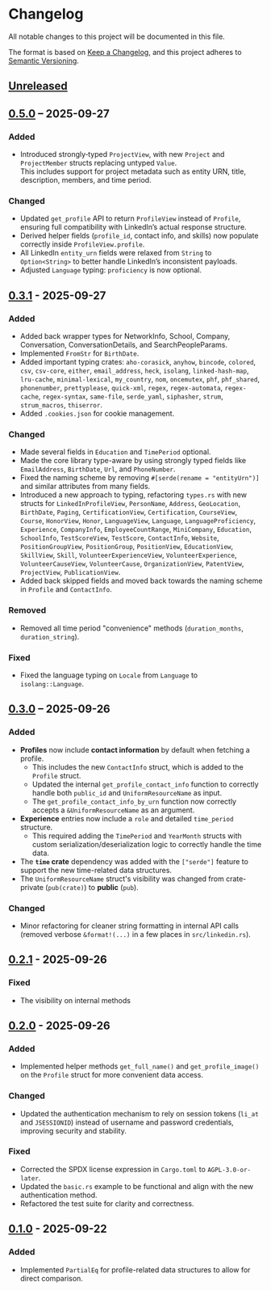 # Changelog

All notable changes to this project will be documented in this file.

The format is based on [Keep a Changelog](https://keepachangelog.com/en/1.0.0/),
and this project adheres to [Semantic Versioning](https://semver.org/spec/v2.0.0.html).

## [Unreleased]

## [0.5.0] – 2025-09-27

### Added
- Introduced strongly‑typed `ProjectView`, with new `Project` and `ProjectMember`
  structs replacing untyped `Value`.  
  This includes support for project metadata such as entity URN, title,
  description, members, and time period.

### Changed
- Updated `get_profile` API to return `ProfileView` instead of `Profile`,
  ensuring full compatibility with LinkedIn’s actual response structure.
- Derived helper fields (`profile_id`, contact info, and skills) now populate
  correctly inside `ProfileView.profile`.
- All LinkedIn `entity_urn` fields were relaxed from `String` to `Option<String>`
  to better handle LinkedIn’s inconsistent payloads.
- Adjusted `Language` typing: `proficiency` is now optional.

## [0.3.1] - 2025-09-27

### Added
- Added back wrapper types for NetworkInfo, School, Company, Conversation, ConversationDetails, and SearchPeopleParams.
- Implemented `FromStr` for `BirthDate`.
- Added important typing crates: `aho-corasick`, `anyhow`, `bincode`, `colored`, `csv`, `csv-core`, `either`, `email_address`, `heck`, `isolang`, `linked-hash-map`, `lru-cache`, `minimal-lexical`, `my_country`, `nom`, `oncemutex`, `phf`, `phf_shared`, `phonenumber`, `prettyplease`, `quick-xml`, `regex`, `regex-automata`, `regex-cache`, `regex-syntax`, `same-file`, `serde_yaml`, `siphasher`, `strum`, `strum_macros`, `thiserror`.
- Added `.cookies.json` for cookie management.

### Changed
- Made several fields in `Education` and `TimePeriod` optional.
- Made the core library type-aware by using strongly typed fields like `EmailAddress`, `BirthDate`, `Url`, and `PhoneNumber`.
- Fixed the naming scheme by removing `#[serde(rename = "entityUrn")]` and similar attributes from many fields.
- Introduced a new approach to typing, refactoring `types.rs` with new structs for `LinkedInProfileView`, `PersonName`, `Address`, `GeoLocation`, `BirthDate`, `Paging`, `CertificationView`, `Certification`, `CourseView`, `Course`, `HonorView`, `Honor`, `LanguageView`, `Language`, `LanguageProficiency`, `Experience`, `CompanyInfo`, `EmployeeCountRange`, `MiniCompany`, `Education`, `SchoolInfo`, `TestScoreView`, `TestScore`, `ContactInfo`, `Website`, `PositionGroupView`, `PositionGroup`, `PositionView`, `EducationView`, `SkillView`, `Skill`, `VolunteerExperienceView`, `VolunteerExperience`, `VolunteerCauseView`, `VolunteerCause`, `OrganizationView`, `PatentView`, `ProjectView`, `PublicationView`.
- Added back skipped fields and moved back towards the naming scheme in `Profile` and `ContactInfo`.

### Removed
- Removed all time period "convenience" methods (`duration_months`, `duration_string`).

### Fixed
- Fixed the language typing on `Locale` from `Language` to `isolang::Language`.

## [0.3.0] – 2025-09-26

### Added
  * **Profiles** now include **contact information** by default when fetching a profile.
      * This includes the new `ContactInfo` struct, which is added to the `Profile` struct.
      * Updated the internal `get_profile_contact_info` function to correctly handle both `public_id` and `UniformResourceName` as input.
      * The `get_profile_contact_info_by_urn` function now correctly accepts a `&UniformResourceName` as an argument.
  * **Experience** entries now include a `role` and detailed `time_period` structure.
      * This required adding the `TimePeriod` and `YearMonth` structs with custom serialization/deserialization logic to correctly handle the time data.
  * The **`time` crate** dependency was added with the `["serde"]` feature to support the new time-related data structures.
  * The `UniformResourceName` struct's visibility was changed from crate-private (`pub(crate)`) to **public** (`pub`).

### Changed
  * Minor refactoring for cleaner string formatting in internal API calls (removed verbose `&format!(...)` in a few places in `src/linkedin.rs`).

## [0.2.1] - 2025-09-26

### Fixed
- The visibility on internal methods

## [0.2.0] - 2025-09-26

### Added
  - Implemented helper methods `get_full_name()` and `get_profile_image()` on the `Profile` struct for more convenient data access.

### Changed
  - Updated the authentication mechanism to rely on session tokens (`li_at` and `JSESSIONID`) instead of username and password credentials, improving security and stability.

### Fixed
  - Corrected the SPDX license expression in `Cargo.toml` to `AGPL-3.0-or-later`.
  - Updated the `basic.rs` example to be functional and align with the new authentication method.
  - Refactored the test suite for clarity and correctness.

## [0.1.0] - 2025-09-22

### Added 
- Implemented `PartialEq` for profile-related data structures to allow for direct comparison.

[Unreleased]: https://github.com/philocalyst/linkedin-api/compare/v0.5.0...HEAD
[0.5.0]: https://github.com/philocalyst/linkedin-api/compare/v0.3.1...v0.5.0
[0.3.1]: https://github.com/philocalyst/linkedin-api/compare/v0.3.0...v0.3.1
[0.3.0]: https://github.com/philocalyst/linkedin-api/compare/v0.2.1...v0.3.0 
[0.2.1]: https://github.com/philocalyst/linkedin-api/compare/v0.2.0...v0.2.1 
[0.2.0]: https://github.com/philocalyst/linkedin-api/compare/v0.1.0...v0.2.0 
[0.1.0]: https://github.com/philocalyst/linkedin-api/compare/v0.1.0... (Comparing against the start of the project)
